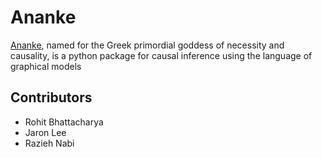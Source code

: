 # Ananke

[Ananke](https://en.wikipedia.org/wiki/Ananke), named for the Greek
primordial goddess of necessity and causality, is a python package for
causal inference using the language of graphical models

## Contributors

* Rohit Bhattacharya 
* Jaron Lee
* Razieh Nabi 